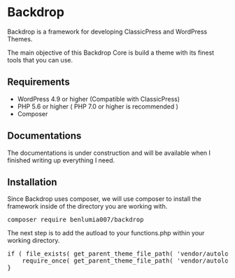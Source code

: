# Backdrop
Backdrop is a framework for developing ClassicPress and WordPress Themes.

The main objective of this Backdrop Core is build a theme with its finest tools that you can use.

## Requirements
- WordPress 4.9 or higher (Compatible with ClassicPress)
- PHP 5.6 or higher ( PHP 7.0 or higher is recommended )
- Composer

## Documentations
The documentations is under construction and will be available when I finished writing up everything I need.

## Installation
Since Backdrop uses composer, we will use composer to install the framework inside of the directory you are working with.

<pre>
composer require benlumia007/backdrop
</pre>

The next step is to add the autload to your functions.php within your working directory.

<pre>
if ( file_exists( get_parent_theme_file_path( 'vendor/autoload.php' ) ) ) {
	require_once( get_parent_theme_file_path( 'vendor/autoload.php' ) );
}
</pre>